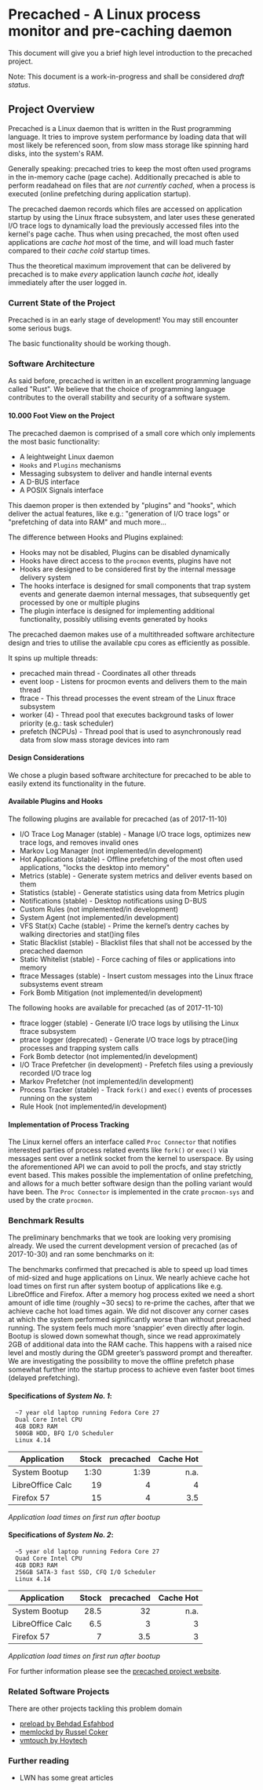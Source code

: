 # Precached - A Linux process monitor and pre-caching daemon

This document will give you a brief high level introduction to the
precached project.

Note: This document is a work-in-progress and shall be considered
*draft status*.

## Project Overview

Precached is a Linux daemon that is written in the Rust programming
language. It tries to improve system performance by loading data that will
most likely be referenced soon, from slow mass storage like spinning
hard disks, into the system's RAM.

Generally speaking: precached tries to keep the most often used
programs in the in-memory cache (page cache). Additionally precached is able
to perform readahead on files that are *not currently cached*, when a process
is executed (online prefetching during application startup).

The precached daemon records which files are accessed on application startup
by using the Linux ftrace subsystem, and later uses these generated I/O trace
logs to dynamically load the previously accessed files into the kernel's page
cache. Thus when using precached, the most often used applications are
*cache hot* most of the time, and will load much faster compared to their
*cache cold* startup times.

Thus the theoretical maximum improvement that can be delivered by precached
is to make *every* application launch *cache hot*, ideally immediately after
the user logged in.

### Current State of the Project

Precached is in an early stage of development! You may still encounter some
serious bugs.

The basic functionality should be working though.

### Software Architecture

As said before, precached is written in an excellent programming language
called "Rust". We believe that the choice of programming language
contributes to the overall stability and security of a software system.

#### 10.000 Foot View on the Project

The precached daemon is comprised of a small core which only implements
the most basic functionality:

  * A leightweight Linux daemon
  * `Hooks` and `Plugins` mechanisms
  * Messaging subsystem to deliver and handle internal events
  * A D-BUS interface
  * A POSIX Signals interface
  
This daemon proper is then extended by "plugins" and "hooks", which deliver
the actual features, like e.g.: "generation of I/O trace logs" or "prefetching
of data into RAM" and much more...

The difference between Hooks and Plugins explained:

  * Hooks may not be disabled, Plugins can be disabled dynamically
  * Hooks have direct access to the `procmon` events, plugins have not
  * Hooks are designed to be considered first by the internal message delivery system
  * The hooks interface is designed for small components that trap system events and
    generate daemon internal messages, that subsequently get processed by one or multiple plugins
  * The plugin interface is designed for implementing additional functionality, possibly
    utilising events generated by hooks

The precached daemon makes use of a multithreaded software architecture design
and tries to utilise the available cpu cores as efficiently as possible.

It spins up multiple threads:

  * precached main thread - Coordinates all other threads
  * event loop - Listens for procmon events and delivers them to the main thread
  * ftrace - This thread processes the event stream of the Linux ftrace subsystem
  * worker (4) - Thread pool that executes background tasks of lower priority (e.g.: task scheduler)
  * prefetch (NCPUs) - Thread pool that is used to asynchronously read data from slow mass storage devices into ram

#### Design Considerations

We chose a plugin based software architecture for precached to be able to 
easily extend its functionality in the future.

#### Available Plugins and Hooks

The following plugins are available for precached (as of 2017-11-10)

  * I/O Trace Log Manager (stable) - Manage I/O trace logs, optimizes new trace logs, and removes invalid ones
  * Markov Log Manager (not implemented/in development)
  * Hot Applications (stable) - Offline prefetching of the most often used applications, "locks the desktop into memory"
  * Metrics (stable) - Generate system metrics and deliver events based on them
  * Statistics (stable) - Generate statistics using data from Metrics plugin
  * Notifications (stable) - Desktop notifications using D-BUS
  * Custom Rules (not implemented/in development)
  * System Agent (not implemented/in development)
  * VFS Stat(x) Cache (stable) - Prime the kernel’s dentry caches by walking directories and stat()ing files
  * Static Blacklist (stable) - Blacklist files that shall not be accessed by the precached daemon
  * Static Whitelist (stable) - Force caching of files or applications into memory
  * ftrace Messages (stable) - Insert custom messages into the Linux ftrace subsystems event stream
  * Fork Bomb Mitigation (not implemented/in development)

The following hooks are available for precached (as of 2017-11-10)

  * ftrace logger (stable) - Generate I/O trace logs by utilising the Linux ftrace subsystem
  * ptrace logger (deprecated) - Generate I/O trace logs by ptrace()ing processes and trapping system calls
  * Fork Bomb detector (not implemented/in development)
  * I/O Trace Prefetcher (in development) - Prefetch files using a previously recorded I/O trace log
  * Markov Prefetcher (not implemented/in development)
  * Process Tracker (stable) - Track `fork()` and `exec()` events of processes running on the system
  * Rule Hook (not implemented/in development)

#### Implementation of Process Tracking

The Linux kernel offers an interface called `Proc Connector` that notifies
interested parties of process related events like `fork()` or `exec()` via
messages sent over a netlink socket from the kernel to userspace.
By using the aforementioned API we can avoid to poll the procfs, and stay
strictly event based. This makes possible the implementation of online
prefetching, and allows for a much better software design than the polling
variant would have been. The `Proc Connector` is implemented in the crate
`procmon-sys` and used by the crate `procmon`.

### Benchmark Results

The preliminary benchmarks that we took are looking very promising already.
We used the current development version of precached (as of 2017-10-30) and
ran some benchmarks on it:

The benchmarks confirmed that precached is able to speed up load times of
mid-sized and huge applications on Linux. We nearly achieve cache hot load
times on first run after system bootup of applications like e.g. LibreOffice
and Firefox. After a memory hog process exited we need a short amount of idle
time (roughly ~30 secs) to re-prime the caches, after that we achieve
cache hot load times again. We did not discover any corner cases at which
the system performed significantly worse than without precached running.
The system feels much more ‘snappier’ even directly after login.
Bootup is slowed down somewhat though, since we read approximately 2GB of
additional data into the RAM cache. This happens with a raised nice level
and mostly during the GDM greeter’s password prompt and thereafter.
We are investigating the possibility to move the offline prefetch phase
somewhat further into the startup process to achieve even faster boot times
(delayed prefetching).

#### Specifications of *System No. 1*:
```
  ~7 year old laptop running Fedora Core 27
  Dual Core Intel CPU
  4GB DDR3 RAM
  500GB HDD, BFQ I/O Scheduler
  Linux 4.14
```

|Application      |Stock|precached|Cache Hot|
|-----------------|----:|--------:|--------:|
|System Bootup    |1:30 |1:39     |n.a.     |
|LibreOffice Calc |19   |4        |4        |
|Firefox 57       |15   |4        |3.5      |

_Application load times on first run after bootup_


#### Specifications of *System No. 2*:
```
  ~5 year old laptop running Fedora Core 27
  Quad Core Intel CPU
  4GB DDR3 RAM
  256GB SATA-3 fast SSD, CFQ I/O Scheduler
  Linux 4.14
```

|Application      |Stock|precached|Cache Hot|
|-----------------|----:|--------:|--------:|
|System Bootup    |28.5 |32       |n.a.     |
|LibreOffice Calc |6.5  |3        |3        |
|Firefox 57       |7    |3.5      |3        |

_Application load times on first run after bootup_

For further information please see the 
[precached project website](https://x3n0m0rph59.github.io/precached/).

### Related Software Projects

There are other projects tackling this problem domain

* [preload by Behdad Esfahbod](http://behdad.org/download/preload.pdf)
* [memlockd by Russel Coker](https://doc.coker.com.au/projects/memlockd/)
* [vmtouch by Hoytech](https://hoytech.com/vmtouch/)

### Further reading

* LWN has some great articles
